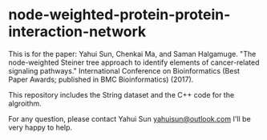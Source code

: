 # node-weighted-protein-protein-interaction-network

This is for the paper: Yahui Sun, Chenkai Ma, and Saman Halgamuge. "The node-weighted Steiner tree approach to identify elements of cancer-related signaling pathways." International Conference on Bioinformatics (Best Paper Awards; published in BMC Bioinformatics) (2017).

This repository includes the String dataset and the C++ code for the algroithm.

For any question, please contact Yahui Sun yahuisun@outlook.com  I'll be very happy to help.
